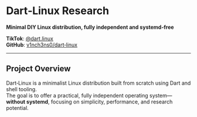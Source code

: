 # Dart‑Linux Research

**Minimal DIY Linux distribution, fully independent and systemd‑free**

**TikTok**: [@dart.linux](https://www.tiktok.com/@dart.linux)  
**GitHub**: [v1nch3ns0/dart‑linux](https://github.com/v1nch3ns0/dart-linux)

---

## Project Overview

Dart‑Linux is a minimalist Linux distribution built from scratch using Dart and shell tooling.  
The goal is to offer a practical, fully independent operating system—**without systemd**, focusing on simplicity, performance, and research potential.
